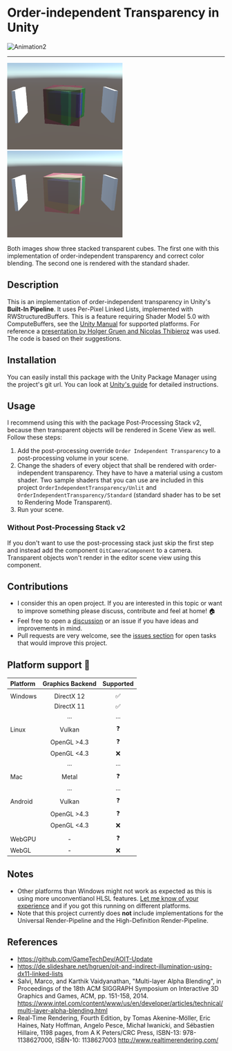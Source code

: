 # Order-independent Transparency in Unity

![Animation2](https://user-images.githubusercontent.com/18415215/139141230-207014ab-57eb-4591-9c90-d8c17db93a30.gif)

---

![OIT](Screenshots/oit.png)
![Standard](Screenshots/standard.png)

Both images show three stacked transparent cubes. The first one with this implementation of order-independent transparency and correct color blending. The second one is rendered with the standard shader.

## Description

This is an implementation of order-independent transparency in Unity's **Built-In Pipeline**. It uses Per-Pixel Linked Lists, implemented with RWStructuredBuffers.
This is a feature requiring Shader Model 5.0 with ComputeBuffers, see the [Unity Manual](https://docs.unity3d.com/Manual/SL-ShaderCompileTargets.html) for supported platforms.
For reference a [presentation by Holger Gruen and Nicolas Thibieroz](https://de.slideshare.net/hgruen/oit-and-indirect-illumination-using-dx11-linked-lists)
was used. The code is based on their suggestions.

## Installation

You can easily install this package with the Unity Package Manager using the project's git url. You can look at [Unity's guide](https://docs.unity3d.com/Manual/upm-ui-giturl.html) for detailed instructions.

## Usage

I recommend using this with the package Post-Processing Stack v2, because then transparent objects will be rendered in Scene View as well. Follow these steps:

1. Add the post-processing override `Order Independent Transparency` to a post-processing volume in your scene.
2. Change the shaders of every object that shall be rendered with order-independent transparency. They have to have a material using a custom shader. Two sample shaders that you can use are included in this project `OrderIndependentTransparency/Unlit` and `OrderIndependentTransparency/Standard` (standard shader has to be set to Rendering Mode Transparent).
3. Run your scene.

### Without Post-Processing Stack v2

If you don't want to use the post-processing stack just skip the first step and instead add the component `OitCameraComponent` to a camera. Transparent objects won't render in the editor scene view using this component.

## Contributions

- I consider this an open project. If you are interested in this topic or want to improve something please discuss, contribute and feel at home! :house:
- Feel free to open a [discussion](https://github.com/happy-turtle/oit-unity/discussions) or an issue if you have ideas and improvements in mind.
- Pull requests are very welcome, see the [issues section](https://github.com/happy-turtle/oit-unity/issues) for open tasks that would improve this project.

## Platform support :construction:

| Platform | Graphics Backend | Supported |
| :------- | :--------------: | :-------: |
| |
| Windows | DirectX 12 | :white_check_mark: |
|         | DirectX 11 | :white_check_mark: |
|         | ...        | ...                |
| |
| Linux | Vulkan      | :question: |
|       | OpenGL >4.3 | :question: |
|       | OpenGL <4.3 | :x: |
|       | ...         | ... |
| |
| Mac | Metal | :question: |
|     | ... | ... |
| |
| Android | Vulkan | :question: |
|   | OpenGL >4.3 | :question: |
|   | OpenGL <4.3 | :x: |
| |
| WebGPU | - | :question: |
| WebGL | - | :x: |

## Notes

- Other platforms than Windows might not work as expected as this is using more unconventianol HLSL features. [Let me know of your experience](https://github.com/happy-turtle/oit-unity/discussions) and if you got this running on different platforms.
- Note that this project currently does **not** include implementations for the Universal Render-Pipeline and the High-Definition Render-Pipeline.

## References

- https://github.com/GameTechDev/AOIT-Update
- https://de.slideshare.net/hgruen/oit-and-indirect-illumination-using-dx11-linked-lists
- Salvi, Marco, and Karthik Vaidyanathan, "Multi-layer Alpha Blending", in Proceedings of the 18th ACM SIGGRAPH Symposium on Interactive 3D Graphics and Games, ACM, pp. 151-158, 2014. https://www.intel.com/content/www/us/en/developer/articles/technical/multi-layer-alpha-blending.html
- Real-Time Rendering, Fourth Edition, by Tomas Akenine-Möller, Eric Haines, Naty Hoffman, Angelo Pesce, Michał Iwanicki, and Sébastien Hillaire, 1198 pages, from A K Peters/CRC Press, ISBN-13: 978-1138627000, ISBN-10: 1138627003 http://www.realtimerendering.com/
